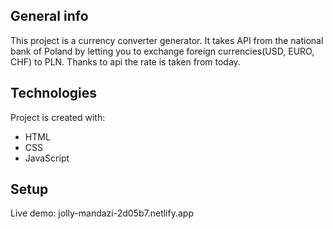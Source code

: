 ## General info
This project is a currency converter generator. It takes API from the national bank of Poland by letting you to exchange foreign currencies(USD, EURO, CHF) to PLN. Thanks to api the rate is taken from today.
	
## Technologies
Project is created with:
* HTML
* CSS
* JavaScript
	
## Setup
Live demo: jolly-mandazi-2d05b7.netlify.app

